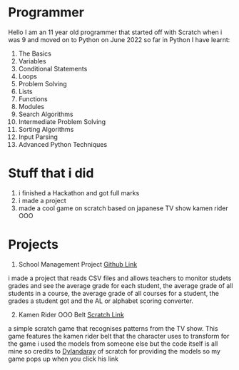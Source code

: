 # Programmer

Hello I am an 11 year old programmer that started off with Scratch when i was 9 and moved on to Python on June 2022 so far in Python I have learnt:
1. The Basics
2. Variables
3. Conditional Statements
4. Loops
5. Problem Solving
6. Lists
7. Functions
8. Modules
9. Search Algorithms
10. Intermediate Problem Solving
11. Sorting Algorithms
12. Input Parsing
14. Advanced Python Techniques

# Stuff that i did

1. i finished a Hackathon and got full marks
2. i made a project
3. made a cool game on scratch based on japanese TV show kamen rider OOO
   
# Projects

1. School Management Project [Github Link](https://github.com/Wayne005/Student-Management-Project)

i made a project that reads CSV files and allows teachers to monitor studets grades and see the average grade for each student, the average grade of all students in a course, the average grade of all courses for a student, the grades a student got and the AL or alphabet scoring converter.

2. Kamen Rider OOO Belt [Scratch Link](https://scratch.mit.edu/projects/846486191/fullscreen/)

a simple scratch game that recognises patterns from the TV show. This game features the kamen rider belt that the character uses to transform for the game i used the models from someone else but the code itself is all mine so credits to [Dylandaray](https://scratch.mit.edu/users/Dylandaray/) of scratch for providing the models so my game pops up when you click his link
